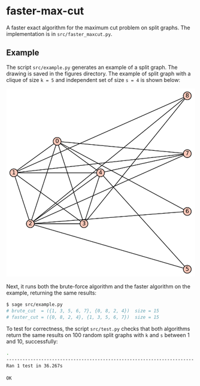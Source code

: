 # faster-max-cut
A faster exact algorithm for the maximum cut problem on split graphs. The implementation is in `src/faster_maxcut.py`.

## Example
The script `src/example.py` generates an example of a split graph. The drawing is saved in the figures directory. The example of split graph with a clique of size `k = 5` and independent set of size `s = 4` is shown below:

![Split graph example](figures/split-graph-example.svg)

Next, it runs both the brute-force algorithm and the faster algorithm on the example, returning the same results:
```bash
$ sage src/example.py
# brute_cut  = ({1, 3, 5, 6, 7}, {0, 8, 2, 4})  size = 15
# faster_cut = ({0, 8, 2, 4}, {1, 3, 5, 6, 7})  size = 15
```

To test for correctness, the script `src/test.py` checks that both algorithms return the same results on 100 random split graphs with `k` and `s` between 1 and 10, successfully:
```bash
.
----------------------------------------------------------------------
Ran 1 test in 36.267s

OK
```
